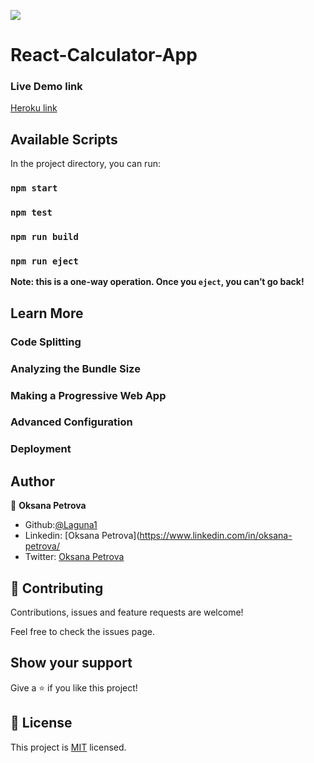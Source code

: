 ![](https://img.shields.io/badge/Microverse-blueviolet)

# React-Calculator-App

### Live Demo link
[Heroku link](https://calculator-oks.herokuapp.com/)

## Available Scripts

In the project directory, you can run:

### `npm start`

### `npm test`

### `npm run build`

### `npm run eject`

**Note: this is a one-way operation. Once you `eject`, you can’t go back!**

## Learn More

### Code Splitting

### Analyzing the Bundle Size

### Making a Progressive Web App

### Advanced Configuration

### Deployment


## Author

👤 **Oksana Petrova**
 - Github:[@Laguna1](https://github.com/Laguna1)
 - Linkedin: [Oksana Petrova](https://www.linkedin.com/in/oksana-petrova/
 - Twitter: [Oksana Petrova](https://twitter.com/OksanaP48303303)


## 🤝 Contributing

Contributions, issues and feature requests are welcome!

Feel free to check the issues page. 

## Show your support

Give a ⭐️ if you like this project! 

## 📝 License

This project is [MIT](https://opensource.org/licenses/MIT) licensed.

